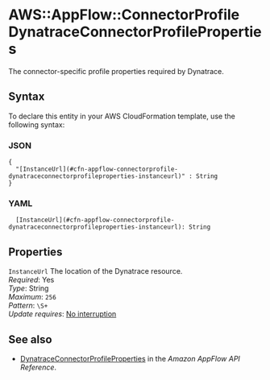 # AWS::AppFlow::ConnectorProfile DynatraceConnectorProfileProperties<a name="aws-properties-appflow-connectorprofile-dynatraceconnectorprofileproperties"></a>

The connector\-specific profile properties required by Dynatrace\.

## Syntax<a name="aws-properties-appflow-connectorprofile-dynatraceconnectorprofileproperties-syntax"></a>

To declare this entity in your AWS CloudFormation template, use the following syntax:

### JSON<a name="aws-properties-appflow-connectorprofile-dynatraceconnectorprofileproperties-syntax.json"></a>

```
{
  "[InstanceUrl](#cfn-appflow-connectorprofile-dynatraceconnectorprofileproperties-instanceurl)" : String
}
```

### YAML<a name="aws-properties-appflow-connectorprofile-dynatraceconnectorprofileproperties-syntax.yaml"></a>

```
  [InstanceUrl](#cfn-appflow-connectorprofile-dynatraceconnectorprofileproperties-instanceurl): String
```

## Properties<a name="aws-properties-appflow-connectorprofile-dynatraceconnectorprofileproperties-properties"></a>

`InstanceUrl` <a name="cfn-appflow-connectorprofile-dynatraceconnectorprofileproperties-instanceurl"></a>
The location of the Dynatrace resource\.  
_Required_: Yes  
_Type_: String  
_Maximum_: `256`  
_Pattern_: `\S+`  
_Update requires_: [No interruption](https://docs.aws.amazon.com/AWSCloudFormation/latest/UserGuide/using-cfn-updating-stacks-update-behaviors.html#update-no-interrupt)

## See also<a name="aws-properties-appflow-connectorprofile-dynatraceconnectorprofileproperties--seealso"></a>

- [DynatraceConnectorProfileProperties](https://docs.aws.amazon.com/appflow/1.0/APIReference/API_DynatraceConnectorProfileProperties.html) in the _Amazon AppFlow API Reference_\.

